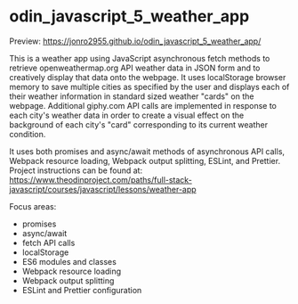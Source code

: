 # odin_javascript_5_weather_app

Preview: https://jonro2955.github.io/odin_javascript_5_weather_app/

This is a weather app using JavaScript asynchronous fetch methods to retrieve openweathermap.org API weather data in JSON form and to creatively display that data onto the webpage. It uses localStorage browser memory to save multiple cities as specified by the user and displays each of their weather information in standard sized weather "cards" on the webpage. Additional giphy.com API calls are implemented in response to each city's weather data in order to create a visual effect on the background of each city's "card" corresponding to its current weather condition. 

It uses both promises and async/await methods of asynchronous API calls, Webpack resource loading, Webpack output splitting, ESLint, and Prettier. Project instructions can be found at: https://www.theodinproject.com/paths/full-stack-javascript/courses/javascript/lessons/weather-app 

Focus areas:
* promises
* async/await
* fetch API calls
* localStorage
* ES6 modules and classes 
* Webpack resource loading
* Webpack output splitting
* ESLint and Prettier configuration
